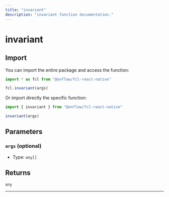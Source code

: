 ```yaml
---
title: "invariant"
description: "invariant function documentation."
---
```


<!-- THIS DOCUMENT IS AUTO-GENERATED FROM [onflow/fcl-react-native/src/fcl-react-native.ts](https://github.com/onflow/fcl-js/tree/master/packages/fcl-react-native/src/fcl-react-native.ts). DO NOT EDIT MANUALLY -->

# invariant


## Import

You can import the entire package and access the function:

```typescript
import * as fcl from "@onflow/fcl-react-native"

fcl.invariant(args)
```

Or import directly the specific function:

```typescript
import { invariant } from "@onflow/fcl-react-native"

invariant(args)
```


## Parameters

### `args` (optional)


- Type: `any[]`


## Returns

`any`


---